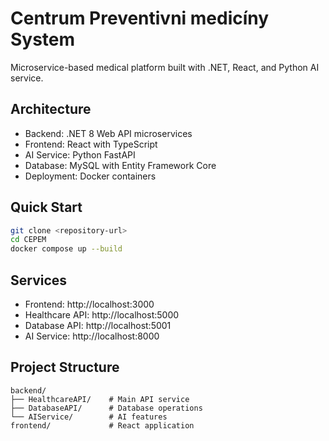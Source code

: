 # Centrum Preventivni medicíny System

Microservice-based medical platform built with .NET, React, and Python AI service.

## Architecture

- Backend: .NET 8 Web API microservices
- Frontend: React with TypeScript
- AI Service: Python FastAPI
- Database: MySQL with Entity Framework Core
- Deployment: Docker containers

## Quick Start

```bash
git clone <repository-url>
cd CEPEM
docker compose up --build
```

## Services

- Frontend: http://localhost:3000
- Healthcare API: http://localhost:5000
- Database API: http://localhost:5001
- AI Service: http://localhost:8000

## Project Structure

```
backend/
├── HealthcareAPI/    # Main API service
├── DatabaseAPI/      # Database operations
└── AIService/        # AI features
frontend/             # React application
```

